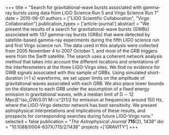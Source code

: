 +++
title = "Search for gravitational-wave bursts associated with gamma-ray bursts using data from LIGO Science Run 5 and Virgo Science Run 1"
date = 2010-06-01
authors = ["LIGO Scientific Collaboration", "Virgo Collaboration"]
publication_types = ['article-journal']
abstract = "We present the results of a search for gravitational-wave bursts (GWBs) associated with 137 gamma-ray bursts (GRBs) that were detected by satellite-based gamma-ray experiments during the fifth LIGO science run and first Virgo science run. The data used in this analysis were collected from 2005 November 4 to 2007 October 1, and most of the GRB triggers were from the Swift satellite. The search uses a coherent network analysis method that takes into account the different locations and orientations of the interferometers at the three LIGO-Virgo sites. We find no evidence for GWB signals associated with this sample of GRBs. Using simulated short-duration (<1 s) waveforms, we set upper limits on the amplitude of gravitational waves associated with each GRB. We also place lower bounds on the distance to each GRB under the assumption of a fixed energy emission in gravitational waves, with a median limit of D ∼ 12 Mpc(E^iso_GW/0.01 M☉c^2)1/2 for emission at frequencies around 150 Hz, where the LIGO-Virgo detector network has best sensitivity. We present astrophysical interpretations and implications of these results, and prospects for corresponding searches during future LIGO-Virgo runs."
selected = false
publication = "*The Astrophysical Journal* **715**(2), 1438"
doi = "10.1088/0004-637X/715/2/1438"
projects =['GRAVITY']
+++
